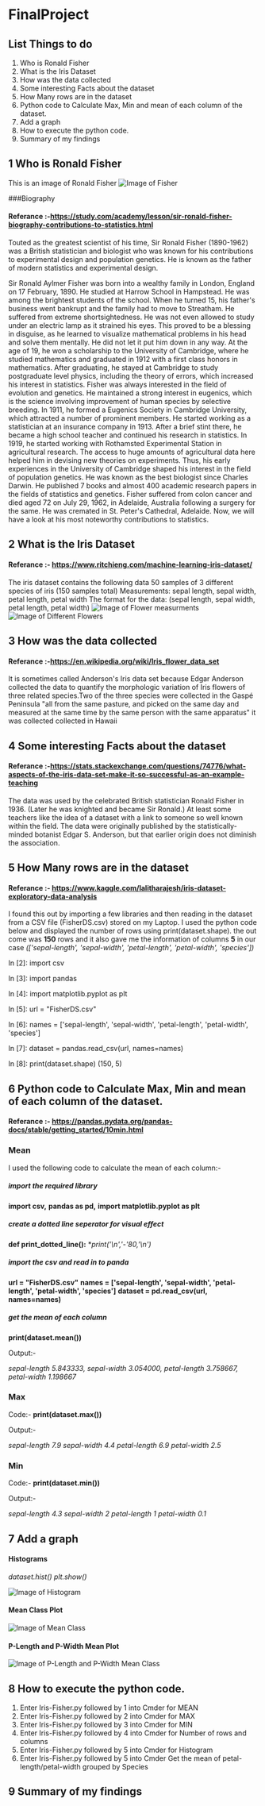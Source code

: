 # FinalProject

## List Things to do 

1. Who is Ronald Fisher
2. What is the Iris Dataset
3. How was the data collected
4. Some interesting Facts about the dataset
5. How Many rows are in the dataset
6. Python code to Calculate Max, Min and mean of each column of the dataset.
7. Add a graph
8. How to execute the python code.
9. Summary of my findings


## 1 Who is Ronald Fisher

This is an image of Ronald Fisher
![Image of Fisher](RFisher.JPG)

###Biography

#### Referance :-https://study.com/academy/lesson/sir-ronald-fisher-biography-contributions-to-statistics.html
Touted as the greatest scientist of his time, Sir Ronald Fisher (1890-1962) was a British statistician and biologist who was known for his contributions to experimental design and population genetics. He is known as the father of modern statistics and experimental design.

Sir Ronald Aylmer Fisher was born into a wealthy family in London, England on 17 February, 1890. He studied at Harrow School in Hampstead. He was among the brightest students of the school. When he turned 15, his father's business went bankrupt and the family had to move to Streatham.
He suffered from extreme shortsightedness. He was not even allowed to study under an electric lamp as it strained his eyes. This proved to be a blessing in disguise, as he learned to visualize mathematical problems in his head and solve them mentally. He did not let it put him down in any way.
At the age of 19, he won a scholarship to the University of Cambridge, where he studied mathematics and graduated in 1912 with a first class honors in mathematics. After graduating, he stayed at Cambridge to study postgraduate level physics, including the theory of errors, which increased his interest in statistics.
Fisher was always interested in the field of evolution and genetics. He maintained a strong interest in eugenics, which is the science involving improvement of human species by selective breeding. In 1911, he formed a Eugenics Society in Cambridge University, which attracted a number of prominent members.
He started working as a statistician at an insurance company in 1913. After a brief stint there, he became a high school teacher and continued his research in statistics. In 1919, he started working with Rothamsted Experimental Station in agricultural research. The access to huge amounts of agricultural data here helped him in devising new theories on experiments.
Thus, his early experiences in the University of Cambridge shaped his interest in the field of population genetics. He was known as the best biologist since Charles Darwin. He published 7 books and almost 400 academic research papers in the fields of statistics and genetics.
Fisher suffered from colon cancer and died aged 72 on July 29, 1962, in Adelaide, Australia following a surgery for the same. He was cremated in St. Peter's Cathedral, Adelaide.
Now, we will have a look at his most noteworthy contributions to statistics.

## 2 What is the Iris Dataset

#### Referance :- https://www.ritchieng.com/machine-learning-iris-dataset/
The iris dataset contains the following data
50 samples of 3 different species of iris (150 samples total)
Measurements: sepal length, sepal width, petal length, petal width
The format for the data: (sepal length, sepal width, petal length, petal width)
![Image of Flower measurments](Flower3.png)
![Image of Different Flowers](Flower2.png)

## 3 How was the data collected

#### Referance :-https://en.wikipedia.org/wiki/Iris_flower_data_set

It is sometimes called Anderson's Iris data set because Edgar Anderson collected the data to quantify the morphologic variation of Iris flowers of three related species.Two of the three species were collected in the Gaspé Peninsula "all from the same pasture, and picked on the same day and measured at the same time by the same person with the same apparatus" it was collected  collected in Hawaii

## 4 Some interesting Facts about the dataset

#### Referance :-https://stats.stackexchange.com/questions/74776/what-aspects-of-the-iris-data-set-make-it-so-successful-as-an-example-teaching
The data was used by the celebrated British statistician Ronald Fisher in 1936. (Later he was knighted and became Sir Ronald.) At least some teachers like the idea of a dataset with a link to someone so well known within the field. The data were originally published by the statistically-minded botanist Edgar S. Anderson, but that earlier origin does not diminish the association.

## 5 How Many rows are in the dataset

#### Referance :- https://www.kaggle.com/lalitharajesh/iris-dataset-exploratory-data-analysis
I found this out by importing a few libraries and then reading in the dataset from a CSV file (FisherDS.csv) stored on my Laptop.
I used the python code below and displayed the number of rows using print(dataset.shape).
the out come was **150** rows and it also gave me the information of columns **5** in our case *(['sepal-length', 'sepal-width', 'petal-length', 'petal-width', 'species'])*

In [2]: import csv

In [3]:  import pandas

In [4]:  import matplotlib.pyplot as plt

In [5]: url = "FisherDS.csv"

In [6]: names = ['sepal-length', 'sepal-width', 'petal-length', 'petal-width', 'species']

In [7]: dataset = pandas.read_csv(url, names=names)

In [8]: print(dataset.shape)
(150, 5)

## 6 Python code to Calculate Max, Min and mean of each column of the dataset.

#### Referance :- https://pandas.pydata.org/pandas-docs/stable/getting_started/10min.html

### Mean
I used the following code to calculate the mean of each column:-
##### import the required library
**import csv,**
**pandas as pd,**
**import matplotlib.pyplot as plt**

##### create a dotted line seperator for visual effect
**def print_dotted_line():**
    **print('\n','-'*80,'\n')**

##### import the csv and read in to panda
**url = "FisherDS.csv"**
**names = ['sepal-length', 'sepal-width', 'petal-length', 'petal-width', 'species']**
**dataset = pd.read_csv(url, names=names)**

##### get the mean of each column
**print(dataset.mean())**

Output:-

*sepal-length    5.843333,*
*sepal-width     3.054000,*
*petal-length    3.758667,*
*petal-width     1.198667*

### Max

Code:-
**print(dataset.max())**

Output:-

*sepal-length     7.9*
*sepal-width      4.4*
*petal-length     6.9*
*petal-width      2.5*

### Min

Code:-
**print(dataset.min())**

Output:-

*sepal-length       4.3*
*sepal-width          2*
*petal-length         1*
*petal-width        0.1*

## 7 Add a graph

#### Histograms
*dataset.hist()*
*plt.show()*

![Image of Histogram](Hist.PNG)

#### Mean Class Plot

![Image of Mean Class](MeanClass.PNG)

#### P-Length and P-Width Mean Plot

![Image of P-Length and P-Width Mean Class](LenWid.PNG)


## 8 How to execute the python code.

1. Enter Iris-Fisher.py followed by 1 into Cmder for MEAN
2. Enter Iris-Fisher.py followed by 2 into Cmder for MAX
3. Enter Iris-Fisher.py followed by 3 into Cmder for MIN
4. Enter Iris-Fisher.py followed by 4 into Cmder for Number of rows and columns
5. Enter Iris-Fisher.py followed by 5 into Cmder for Histogram
6. Enter Iris-Fisher.py followed by 5 into Cmder Get the mean of petal-length/petal-width grouped by Species

## 9 Summary of my findings

